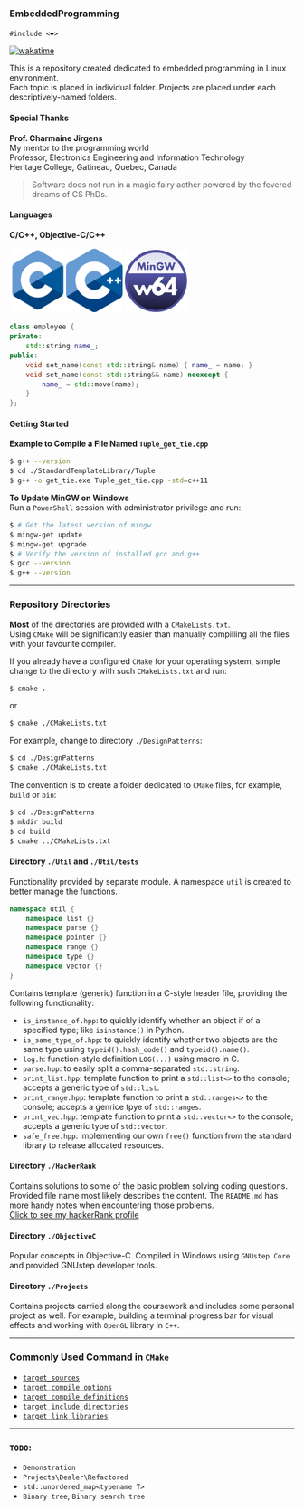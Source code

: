 ### **EmbeddedProgramming**

`#include <❤>`<br>

<!-- Link Definitions for Wakatime -->
[Wakatime Logo Link]: https://wakatime.com/badge/user/f89598ea-6723-481b-a51b-6323e54a3c5c/project/0645c716-822f-4ba1-a897-04cf5a3fbbfb.svg
[Wakatime Info Link]: https://wakatime.com/badge/user/f89598ea-6723-481b-a51b-6323e54a3c5c/project/0645c716-822f-4ba1-a897-04cf5a3fbbfb?style=flat

[![wakatime][Wakatime Logo Link]][Wakatime Info Link]

This is a repository created dedicated to embedded programming in Linux environment. <br>
Each topic is placed in individual folder. Projects are placed under each descriptively-named folders. <br>

#### **Special Thanks**
**Prof. Charmaine Jirgens** <br>
My mentor to the programming world <br>
Professor, Electronics Engineering and Information Technology <br>
Heritage College, Gatineau, Quebec, Canada

> Software does not run in a magic fairy aether powered by the fevered dreams of CS PhDs.

#### Languages
**C/C++, Objective-C/C++**

<img src="Settings/images/c_logo.png" alt="An image for C Language" width="100"/><img src="Settings/images/cpp_logo.png" alt="An image for C++" width="100"/>   <img src="Settings/images/mingw_logo.png" alt="An image for MinGW" width="110"/>

```C++
class employee {
private:
    std::string name_;
public:
    void set_name(const std::string& name) { name_ = name; }
    void set_name(const std::string&& name) noexcept {
        name_ = std::move(name);
    }
};
```

#### **Getting Started**
**Example to Compile a File Named `Tuple_get_tie.cpp`**

```Bash
$ g++ --version
$ cd ./StandardTemplateLibrary/Tuple
$ g++ -o get_tie.exe Tuple_get_tie.cpp -std=c++11
```

**To Update MinGW on Windows**  
Run a `PowerShell` session with administrator privilege and run:

```Bash
$ # Get the latest version of mingw
$ mingw-get update
$ mingw-get upgrade
$ # Verify the version of installed gcc and g++
$ gcc --version
$ g++ --version
```

---

### **Repository Directories**
**Most** of the directories are provided with a `CMakeLists.txt`. <br>
Using `CMake` will be significantly easier than manually compilling all the files with your favourite compiler. <br>

If you already have a configured `CMake` for your operating system, simple change to the directory with such `CMakeLists.txt` and run:<br>
```Bash
$ cmake .
```
or
```Bash
$ cmake ./CMakeLists.txt
```

For example, change to directory `./DesignPatterns`:
```Bash
$ cd ./DesignPatterns
$ cmake ./CMakeLists.txt
```

The convention is to create a folder dedicated to `CMake` files, for example, `build` or `bin`:
```Bash
$ cd ./DesignPatterns
$ mkdir build
$ cd build
$ cmake ../CMakeLists.txt
```


#### Directory `./Util` and `./Util/tests`
Functionality provided by separate module. A namespace `util` is created to better manage the functions.
```C++
namespace util {
    namespace list {}
    namespace parse {}
    namespace pointer {}
    namespace range {}
    namespace type {}
    namespace vector {}
}
```
Contains template (generic) function in a C-style header file, providing the following functionality:
* `is_instance_of.hpp`: to quickly identify whether an object if of a specified type; like `isinstance()` in Python.
* `is_same_type_of.hpp`: to quickly identify whether two objects are the same type using `typeid().hash_code()` and `typeid().name()`.
* `log.h`: function-style definition `LOG(...)` using macro in C.
* `parse.hpp`: to easily split a comma-separated `std::string`.
* `print_list.hpp`: template function to print a `std::list<>` to the console; accepts a generic type of `std::list`.
* `print_range.hpp`: template function to print a `std::ranges<>` to the console; accepts a genrice tpye of `std::ranges`.
* `print_vec.hpp`: template function to print a `std::vector<>` to the console; accepts a generic type of `std::vector`.
* `safe_free.hpp`: implementing our own `free()` function from the standard library to release allocated resources.

#### Directory `./HackerRank`
Contains solutions to some of the basic problem solving coding questions. Provided file name most likely describes the content.
The `README.md` has more handy notes when encountering those problems.  
[Click to see my hackerRank profile](https://www.hackerrank.com/XuhuaHuang?hr_r=1)

#### Directory `./ObjectiveC`
Popular concepts in Objective-C.
Compiled in Windows using `GNUstep Core` and provided GNUstep developer tools.

#### Directory `./Projects`
Contains projects carried along the coursework and includes some personal project as well.
For example, building a terminal progress bar for visual effects and working with `OpenGL` library in `C++`.

---

### **Commonly Used Command in `CMake`**
* [`target_sources`](https://cmake.org/cmake/help/latest/command/target_sources.html)
* [`target_compile_options`](https://cmake.org/cmake/help/latest/command/target_compile_options.html)
* [`target_compile_definitions`](https://cmake.org/cmake/help/latest/command/target_compile_definitions.html)
* [`target_include_directories`](https://cmake.org/cmake/help/latest/command/target_include_directories.html)
* [`target_link_libraries`](https://cmake.org/cmake/help/latest/command/target_link_libraries.html)

---

### `TODO`:
* `Demonstration`
* `Projects\Dealer\Refactored`
* `std::unordered_map<typename T>`
* `Binary tree`, `Binary search tree`
